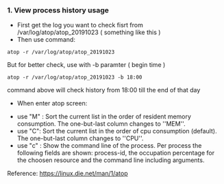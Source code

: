### 1. View process history usage
- First get the log you want to check fisrt from  /var/log/atop/atop_20191023 ( something like this )
- Then use command:
```
atop -r /var/log/atop/atop_20191023
```

But for better check, use with -b paramter ( begin time )
```
atop -r /var/log/atop/atop_20191023 -b 18:00
```

command above will check history from 18:00 till the end of that day 

- When enter atop screen:
+ use "M" : Sort the current list in the order of resident memory consumption. The one-but-last column changes to ''MEM''.
+ use "C": Sort the current list in the order of cpu consumption (default). The one-but-last column changes to ''CPU''.
+ use "c" : Show the command line of the process.
Per process the following fields are shown: process-id, the occupation percentage for the choosen resource and the command line including arguments.

Reference: https://linux.die.net/man/1/atop
